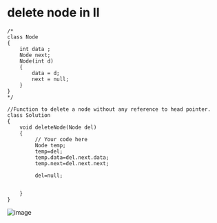 # delete node in ll
```
/*
class Node
{
	int data ;
	Node next;
	Node(int d)
	{
		data = d;
		next = null;
	}
}
*/

//Function to delete a node without any reference to head pointer.
class Solution
{
    void deleteNode(Node del)
    {
         // Your code here
         Node temp;
         temp=del;
         temp.data=del.next.data;
         temp.next=del.next.next;
         
         del=null;
         
         
    }
}
```
![image](https://github.com/sri-singhal/DSA-JAVA-/assets/98937798/6ed3a40c-5a34-4fbe-a544-56a480586de0)
